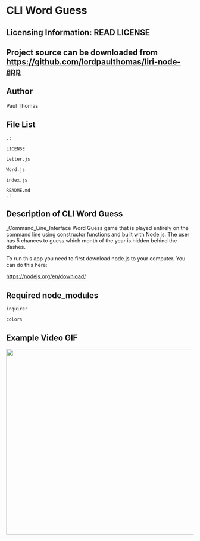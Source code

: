 # CLI Word Guess

Licensing Information: READ LICENSE
---
Project source can be downloaded from https://github.com/lordpaulthomas/liri-node-app
----
Author
-----------
Paul Thomas

File List
---------
```
.:

LICENSE

Letter.js

Word.js

index.js

README.md
.:
```

Description of CLI Word Guess
------------------------------
_Command_Line_Interface Word Guess game that is played entirely on the command line using constructor functions and built with Node.js.  The user has 5 chances to guess which month of the year is hidden behind the dashes.

To run this app you need to first download node.js to your computer.  You can do this here: 

https://nodejs.org/en/download/

Required node_modules
---------------------


``` inquirer ```

``` colors ```

Example Video GIF
----------------------

<img src="https://media.giphy.com/media/cnR1fBGw90IyAyA7Xn/giphy.gif" width="600" height="500" />